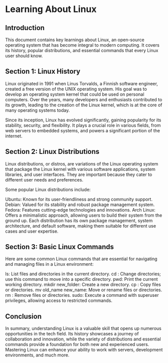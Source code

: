 # Learning About Linux
## Introduction
This document contains key learnings about Linux, an open-source operating system that has become integral to modern computing. It covers its history, popular distributions, and essential commands that every Linux user should know.

## Section 1: Linux History
Linux originated in 1991 when Linus Torvalds, a Finnish software engineer, created a free version of the UNIX operating system. His goal was to develop an operating system kernel that could be used on personal computers. Over the years, many developers and enthusiasts contributed to its growth, leading to the creation of the Linux kernel, which is at the core of many operating systems today.

Since its inception, Linux has evolved significantly, gaining popularity for its stability, security, and flexibility. It plays a crucial role in various fields, from web servers to embedded systems, and powers a significant portion of the internet.

## Section 2: Linux Distributions
Linux distributions, or distros, are variations of the Linux operating system that package the Linux kernel with various software applications, system libraries, and user interfaces. They are important because they cater to different user needs and preferences.

Some popular Linux distributions include:

Ubuntu: Known for its user-friendliness and strong community support. 
Debian: Valued for its stability and robust package management system. 
Fedora: Features cutting-edge technologies and innovations. 
Arch Linux: Offers a minimalistic approach, allowing users to build their system from the ground up. 
Each distribution has its own package management, system architecture, and default software, making them suitable for different use cases and user expertise.

## Section 3: Basic Linux Commands 
Here are some common Linux commands that are essential for navigating and managing files in a Linux environment:

ls: List files and directories in the current directory. 
cd : Change directories; use this command to move into a specific directory. 
pwd: Print the current working directory.
mkdir new_folder: Create a new directory.
cp : Copy files or directories. 
mv old_name new_name: Move or rename files or directories. 
rm : Remove files or directories. 
sudo: Execute a command with superuser privileges, allowing access to restricted commands.

## Conclusion
In summary, understanding Linux is a valuable skill that opens up numerous opportunities in the tech field. Its history showcases a journey of collaboration and innovation, while the variety of distributions and essential commands provide a foundation for both new and experienced users. Mastering Linux can enhance your ability to work with servers, development environments, and much more.
